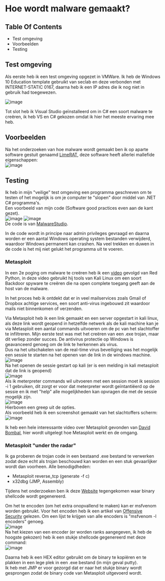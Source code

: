 # Hoe wordt malware gemaakt?

## Table Of Contents
- Test omgeving
- Voorbeelden
- Testing

## Test omgeving
Als eerste heb ik een test omgeving opgezet in VMWare. Ik heb de Windows 10 Education template gebruikt van seclab en deze verbonden met INTERNET-STATIC 0167, daarna heb ik een IP adres die ik nog niet in gebruik had toegewezen.  
  
![image](https://user-images.githubusercontent.com/58031089/147228669-9dcfe96b-63ee-4eb3-98fa-695e3c4f059e.png)  
  
Tot slot heb ik Visual Studio geïnstalleerd om in C# een soort malware te creëren, ik heb VS en C# gekozen omdat ik hier het meeste ervaring mee heb.

## Voorbeelden
Na het onderzoeken van hoe malware wordt gemaakt ben ik op aparte software gestuit genaamd [LimeRAT](https://github.com/NYAN-x-CAT/Lime-RAT), deze software heeft allerlei mallefide eigenschappen:  
![image](https://user-images.githubusercontent.com/58031089/147232111-7ed39d00-e968-40d4-9b65-0f003dedac0f.png)  
  
## Testing
Ik heb in mijn "veilige" test omgeving een programma geschreven om te testen of het mogelijk is om je computer te "slopen" door middel van .NET C# programma's.  
Een voorbeeld van mijn code (Software good practices even aan de kant gezet).  
![image](https://user-images.githubusercontent.com/58031089/147236306-f25964b5-57ee-4c8f-9cac-b2a747eb2078.png)
![image](https://user-images.githubusercontent.com/58031089/147236385-1722861d-4539-4165-8741-0889874ea4a2.png)  
De code is van [MalwareStudio](https://github.com/MalwareStudio/Virus_Destructive).  
  
In de code wordt in principe naar admin privileges gevraagd en daarna worden er een aantal Windows operating system bestanden verwijderd, waardoor Windows permanent kan crashen.  Na veel trekken en duwen in de code is het mij niet gelukt het programma uit te voeren.  
  
### Metasploit
In een 2e poging om malware te creëren heb ik een [video](https://www.youtube.com/watch?v=4H1cDYIMEPI&ab_channel=RedPython) gevolgd van Red Python, in deze video gebruikt hij tools van Kali Linux om een soort Backdoor spyware te creëren die na open complete toegang geeft aan de host van de malware.  

In het proces heb ik ontdekt dat er in veel mailservices zoals Gmail of Dropbox achtige services, een soort anti-virus ingebouwd zit waardoor mails niet binnenkomen of verzenden.  

Via Metasploit heb ik een link gemaakt en een server opgestart in kali linux, als deze link wordt geopend in hetzelfde netwerk als de kali machine kan je via Metasploit een aantal commands uitvoeren om de pc van het slachtoffer te infiltreren. Mijn eerste test was met het creëren van een .exe trojan, maar dit verliep zonder succes. De antivirus protectie op Windows is geavanceerd genoeg om de link te herkennen als virus.  
Dus na het uitschakelen van de real-time virus beveiliging was het mogelijk een sessie te starten na het openen van de link in de windows machine.  
![image](https://user-images.githubusercontent.com/58031089/149155633-457eed2c-b703-4af8-8426-4dddadf96cc0.png)  
Na het openen de sessie gestart op kali (er is een melding in kali metasploit dat de link is geopend)  
![image](https://user-images.githubusercontent.com/58031089/149155976-e1b8bf11-de2b-407d-aed2-50ebe0d7307c.png)  
Als ik meterpreter commands wil uitvoeren met een session moet ik session -i 1 gebruiken, dit zorgt er voor dat meterpreter wordt geïntantiëerd op de sessie en ik met "help" alle mogelijkheden kan opvragen die met de sessie mogelijk zijn.  
![image](https://user-images.githubusercontent.com/58031089/149157103-59d9a0aa-ab36-435a-9702-75aadcd32675.png)  
Hierboven een greep uit de opties.  
Als voorbeeld heb ik een screenshot gemaakt van het slachtoffers scherm:  
![image](https://user-images.githubusercontent.com/58031089/149157501-f0bdf38b-a992-46b1-867b-cface98e9c9f.png)  
  
Ik heb een hele interessante video over Metasploit gevonden van [David Bombal](https://www.youtube.com/watch?v=ES2P2hWuzDo&ab_channel=DavidBombal), hier wordt uitgelegt hoe Metasploit werkt en de omgang.

### Metasploit "under the radar"
Ik ga proberen de trojan code in een bestaand .exe bestand te verwerken zodat deze echt als trojan beschouwd kan worden en een stuk gevaarlijker wordt dan voorheen. Alle benodigdheden:  
- Metasploit reverse_tcp (generate -f c)
- x32dbg (JMP, Assembly)  
  
Tijdens het onderzoeken ben ik deze [Website](http://www.ethicalpentest.com/2018/01/generating-shellcode-using-msfvenom.html) tegengekomen waar binary shellcode wordt gegenereerd.  
  
Om het te encoden (om het extra onopvallend te maken) kan er msfvenom worden gebruikt. Voor het encoden heb ik een artikel van [Offensive Security](https://www.offensive-security.com/metasploit-unleashed/msfvenom/) gelezen. Om een lijst te krijgen van alle encoders is "msfvenom -l encoders" genoeg.  
![image](https://user-images.githubusercontent.com/58031089/149981876-1a66fff4-8e1b-4230-8265-363c5112c82d.png)  
Na het kiezen van een encoder (er worden ranks aangegeven, ik heb de hoogste gekozen) heb ik een stukje shellcode gegenereerd met deze command:  
![image](https://user-images.githubusercontent.com/58031089/149982572-1ea87554-ef74-43cd-970d-de468b83d281.png)  
  
Daarna heb ik een HEX editor gebruikt om de binary te kopiëren en te plakken in een lege plek in een .exe bestand (in mijn geval putty).  
Ik heb met JMP er voor gezorgd dat er naar het stukje binary wordt gesprongen zodat de binary code van Metasploit uitgevoerd wordt. 





